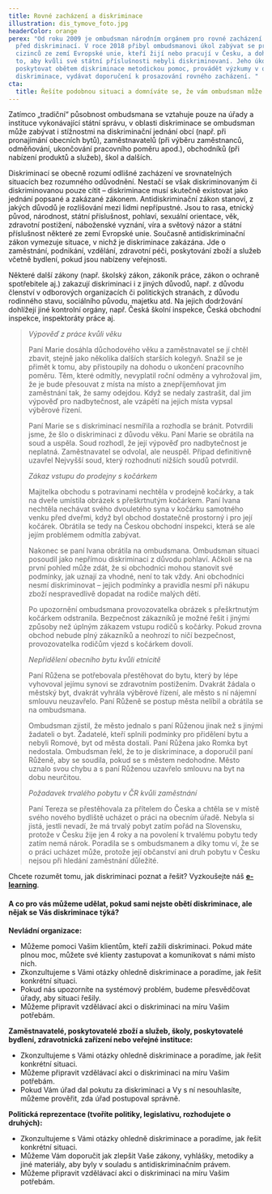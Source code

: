 ```yaml
---
title: Rovné zacházení a diskriminace
illustration: dis_tymove_foto.jpg
headerColor: orange
perex: "Od roku 2009 je ombudsman národním orgánem pro rovné zacházení a ochranu
  před diskriminací. V roce 2018 přibyl ombudsmanovi úkol zabývat se právy
  cizinců ze zemí Evropské unie, kteří žijí nebo pracují v Česku, a dohlížet na
  to, aby kvůli své státní příslušnosti nebyli diskriminovaní. Jeho úkolem je
  poskytovat obětem diskriminace metodickou pomoc, provádět výzkumy v oblasti
  diskriminace, vydávat doporučení k prosazování rovného zacházení. "
cta:
  title: Řešíte podobnou situaci a domníváte se, že vám ombudsman může pomoct?
---
```

Zatímco „tradiční“ působnost ombudsmana se vztahuje pouze na úřady a instituce vykonávající státní správu, v oblasti diskriminace se ombudsman může zabývat i stížnostmi na diskriminační jednání obcí (např. při pronajímání obecních bytů), zaměstnavatelů (při výběru zaměstnanců, odměňování, ukončování pracovního poměru apod.), obchodníků (při nabízení produktů a služeb), škol a dalších. 

Diskriminací se obecně rozumí odlišné zacházení ve srovnatelných situacích bez rozumného odůvodnění. Nestačí se však diskriminovaným či diskriminovanou pouze cítit – diskriminace musí skutečně existovat jako jednání popsané a zakázané zákonem. Antidiskriminační zákon stanoví, z jakých důvodů je rozlišování mezi lidmi nepřípustné. Jsou to rasa, etnický původ, národnost, státní příslušnost, pohlaví, sexuální orientace, věk, zdravotní postižení, náboženské vyznání, víra a světový názor a státní příslušnost některé ze zemí Evropské unie. Současně antidiskriminační zákon vymezuje situace, v nichž je diskriminace zakázána. Jde o zaměstnání, podnikání, vzdělání, zdravotní péči, poskytování zboží a služeb včetně bydlení, pokud jsou nabízeny veřejnosti.

Některé další zákony (např. školský zákon, zákoník práce, zákon o ochraně spotřebitele aj.) zakazují diskriminaci i z jiných důvodů, např. z důvodu členství v odborových organizacích či politických stranách, z důvodu rodinného stavu, sociálního původu, majetku atd. Na jejich dodržování dohlížejí jiné kontrolní orgány, např. Česká školní inspekce, Česká obchodní inspekce, inspektoráty práce aj.

> *Výpověď z práce kvůli věku*                                                                                                                                  
>
> Paní Marie dosáhla důchodového věku a zaměstnavatel se jí chtěl zbavit, stejně jako několika dalších starších kolegyň. Snažil se je přimět k tomu, aby přistoupily na dohodu o ukončení pracovního poměru. Těm, které odmítly, nevyplatil roční odměny a vyhrožoval jim, že je bude přesouvat z místa na místo a znepříjemňovat jim zaměstnání tak, že samy odejdou. Když se nedaly zastrašit, dal jim výpověď pro nadbytečnost, ale vzápětí na jejich místa vypsal výběrové řízení.
>
> Paní Marie se s diskriminací nesmířila a rozhodla se bránit. Potvrdili jsme, že šlo o diskriminaci z důvodu věku. Paní Marie se obrátila na soud a uspěla. Soud rozhodl, že její výpověď pro nadbytečnost je neplatná. Zaměstnavatel se odvolal, ale neuspěl. Případ definitivně uzavřel Nejvyšší soud, který rozhodnutí nižších soudů potvrdil.
>
> *Zákaz vstupu do prodejny s kočárkem*
>
> Majitelka obchodu s potravinami nechtěla v prodejně kočárky, a tak na dveře umístila obrázek s přeškrtnutým kočárkem. Paní Ivana nechtěla nechávat svého dvouletého syna v kočárku samotného venku před dveřmi, když byl obchod dostatečně prostorný i pro její kočárek. Obrátila se tedy na Českou obchodní inspekci, která se ale jejím problémem odmítla zabývat.
>
> Nakonec se paní Ivana obrátila na ombudsmana. Ombudsman situaci posoudil jako nepřímou diskriminaci z důvodu pohlaví. Ačkoli se na první pohled může zdát, že si obchodníci mohou stanovit své podmínky, jak uznají za vhodné, není to tak vždy. Ani obchodníci nesmí diskriminovat – jejich podmínky a pravidla nesmí při nákupu zboží nespravedlivě dopadat na rodiče malých dětí.
>
> Po upozornění ombudsmana provozovatelka obrázek s přeškrtnutým kočárkem odstranila. Bezpečnost zákazníků je možné řešit i jinými způsoby než úplným zákazem vstupu rodičů s kočárky. Pokud zrovna obchod nebude plný zákazníků a neohrozí to ničí bezpečnost, provozovatelka rodičům vjezd s kočárkem dovolí.
>
> *Nepřidělení obecního bytu kvůli etnicitě*
>
> Paní Růžena se potřebovala přestěhovat do bytu, který by lépe vyhovoval jejímu synovi se zdravotním postižením. Dvakrát žádala o městský byt, dvakrát vyhrála výběrové řízení, ale město s ní nájemní smlouvu neuzavřelo. Paní Růženě se postup města nelíbil a obrátila se na ombudsmana.
>
> Ombudsman zjistil, že město jednalo s paní Růženou jinak než s jinými žadateli o byt. Žadatelé, kteří splnili podmínky pro přidělení bytu a nebyli Romové, byt od města dostali. Paní Růžena jako Romka byt nedostala. Ombudsman řekl, že to je diskriminace, a doporučil paní Růženě, aby se soudila, pokud se s městem nedohodne. Město uznalo svou chybu a s paní Růženou uzavřelo smlouvu na byt na dobu neurčitou.
>
> *Požadavek trvalého pobytu v ČR kvůli zaměstnání*
>
> Paní Tereza se přestěhovala za přítelem do Česka a chtěla se v místě svého nového bydliště ucházet o práci na obecním úřadě. Nebyla si jistá, jestli nevadí, že má trvalý pobyt zatím pořád na Slovensku, protože v Česku žije jen 4 roky a na povolení k trvalému pobytu tedy zatím nemá nárok. Poradila se s ombudsmanem a díky tomu ví, že se o práci ucházet může, protože její občanství ani druh pobytu v Česku nejsou při hledání zaměstnání důležité.

Chcete rozumět tomu, jak diskriminaci poznat a řešit? Vyzkoušejte náš **[e-learning](https://diskriminace.netventic.net/course-info/?show&id=30)**.

#### A co pro vás můžeme udělat, pokud sami nejste obětí diskriminace, ale nějak se Vás diskriminace týká?

**Nevládní organizace:**

* Můžeme pomoci Vašim klientům, kteří zažili diskriminaci. Pokud máte plnou moc, můžete své klienty zastupovat a komunikovat s námi místo nich.
* Zkonzultujeme s Vámi otázky ohledně diskriminace a poradíme, jak řešit konkrétní situaci.
* Pokud nás upozorníte na systémový problém, budeme přesvědčovat úřady, aby situaci řešily.
* Můžeme připravit vzdělávací akci o diskriminaci na míru Vašim potřebám.

**Zaměstnavatelé, poskytovatelé zboží a služeb, školy, poskytovatelé bydlení, zdravotnická zařízení nebo veřejné instituce:**

* Zkonzultujeme s Vámi otázky ohledně diskriminace a poradíme, jak řešit konkrétní situaci.
* Můžeme připravit vzdělávací akci o diskriminaci na míru Vašim potřebám.
* Pokud Vám úřad dal pokutu za diskriminaci a Vy s ní nesouhlasíte, můžeme prověřit, zda úřad postupoval správně.

**Politická reprezentace (tvoříte politiky, legislativu, rozhodujete o druhých):**

* Zkonzultujeme s Vámi otázky ohledně diskriminace a poradíme, jak řešit konkrétní situaci.
* Můžeme Vám doporučit jak zlepšit Vaše zákony, vyhlášky, metodiky a jiné materiály, aby byly v souladu s antidiskriminačním právem.  
* Můžeme připravit vzdělávací akci o diskriminaci na míru Vašim potřebám.
